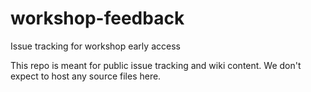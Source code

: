 # workshop-feedback
Issue tracking for workshop early access

This repo is meant for public issue tracking and wiki content. We don't expect to host any source files here.
